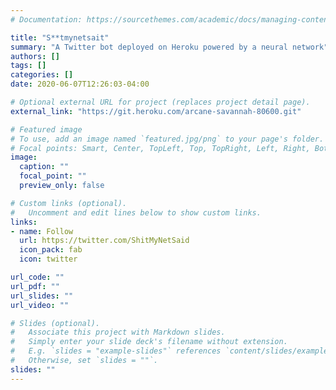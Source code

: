 ```yaml
---
# Documentation: https://sourcethemes.com/academic/docs/managing-content/

title: "S**tmynetsait"
summary: "A Twitter bot deployed on Heroku powered by a neural network"
authors: []
tags: []
categories: []
date: 2020-06-07T12:26:03-04:00

# Optional external URL for project (replaces project detail page).
external_link: "https://git.heroku.com/arcane-savannah-80600.git"

# Featured image
# To use, add an image named `featured.jpg/png` to your page's folder.
# Focal points: Smart, Center, TopLeft, Top, TopRight, Left, Right, BottomLeft, Bottom, BottomRight.
image:
  caption: ""
  focal_point: ""
  preview_only: false

# Custom links (optional).
#   Uncomment and edit lines below to show custom links.
links:
- name: Follow
  url: https://twitter.com/ShitMyNetSaid
  icon_pack: fab
  icon: twitter

url_code: ""
url_pdf: ""
url_slides: ""
url_video: ""

# Slides (optional).
#   Associate this project with Markdown slides.
#   Simply enter your slide deck's filename without extension.
#   E.g. `slides = "example-slides"` references `content/slides/example-slides.md`.
#   Otherwise, set `slides = ""`.
slides: ""
---
```

